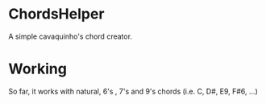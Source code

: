 # ChordsHelper

A simple cavaquinho's chord creator.

# Working 
So far, it works with natural, 6's , 7's and 9's chords (i.e. C, D#, E9, F#6, ...)
